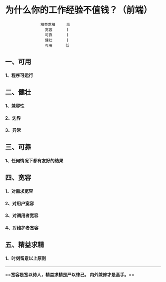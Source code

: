 # **为什么你的工作经验不值钱？（前端）**


```
                精益求精     高
                  宽容      丨
                  可靠      丨
                  健壮      丨
                  可用      低
```

## 一、可用
#### 1、程序可运行
## 二、健壮
#### 1、兼容性
#### 2、边界
#### 3、异常
## 三、可靠
#### 1、任何情况下都有友好的结果
## 四、宽容
#### 1、对需求宽容
#### 2、对用户宽容
#### 3、对调用者宽容
#### 4、对维护者宽容
## 五、精益求精
#### 1、时刻留意以上原则

---

==**宽容是宽以待人，精益求精是严以律己。
内外兼修才是高手。**==
